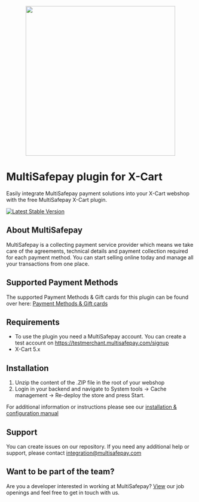 <p align="center">
  <img src="https://www.multisafepay.com/img/multisafepaylogo.svg" width="400px" position="center">
</p>

# MultiSafepay plugin for X-Cart

Easily integrate MultiSafepay payment solutions into your X-Cart webshop with the free MultiSafepay X-Cart plugin.

[![Latest Stable Version](https://img.shields.io/github/release/multisafepay/x-cart.svg)](https://github.com/MultiSafepay/x-cart/)

## About MultiSafepay
MultiSafepay is a collecting payment service provider which means we take care of the agreements, technical details and payment collection required for each payment method. You can start selling online today and manage all your transactions from one place.
## Supported Payment Methods
The supported Payment Methods & Gift cards for this plugin can be found over here: [Payment Methods & Gift cards](https://docs.multisafepay.com/plugins/x-cart/faq/#available-payment-methods-in-x-cart)

## Requirements
- To use the plugin you need a MultiSafepay account. You can create a test account on https://testmerchant.multisafepay.com/signup
- X-Cart 5.x

## Installation

1. Unzip the content of the .ZIP file in the root of your webshop
2. Login in your backend and navigate to System tools -> Cache management -> Re-deploy the store and press Start.

For additional information or instructions please see our [installation & configuration manual](https://docs.multisafepay.com/plugins/x-cart/manual/)
 
## Support
You can create issues on our repository. If you need any additional help or support, please contact <a href="mailto:integration@multisafepay.com">integration@multisafepay.com</a>

## Want to be part of the team?
Are you a developer interested in working at MultiSafepay? [View](https://www.multisafepay.com/careers/#jobopenings) our job openings and feel free to get in touch with us.
